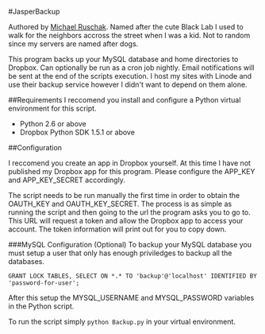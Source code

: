 #JasperBackup

Authored by [Michael Ruschak](http://www.mikeruschak.com/). Named after the cute Black Lab I used to walk for the neighbors accross the street when I was a kid. Not to random since my servers are named after dogs.

This program backs up your MySQL database and home directories to Dropbox. Can optionally be run as a cron job nightly. Email notifications will be sent at the end of the scripts execution. I host my sites with Linode and use their backup service however I didn't want to depend on them alone.

##Requirements
I reccomend you install and configure a Python virtual environment for this script.

- Python 2.6 or above
- Dropbox Python SDK 1.5.1 or above

##Configuration

I reccomend you create an app in Dropbox yourself. At this time I have not published my Dropbox app for this program. Please configure the APP_KEY and APP_KEY_SECRET accordingly.

The script needs to be run manually the first time in order to obtain the OAUTH_KEY and OAUTH_KEY_SECRET. The process is as simple as running the script and then going to the url the program asks you to go to. This URL will request a token and allow the Dropbox app to access your account. The token information will print out for you to copy down.

###MySQL Configuration (Optional)
To backup your MySQL database you must setup a user that only has enough priviledges to backup all the databases.

`GRANT LOCK TABLES, SELECT ON *.* TO 'backup'@'localhost' IDENTIFIED BY 'password-for-user';`

After this setup the MYSQL_USERNAME and MYSQL_PASSWORD variables in the Python script.

To run the script simply `python Backup.py` in your virtual environment.